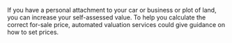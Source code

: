 If you have a personal attachment to your car or business or plot of land, you can increase your self-assessed value. To help you calculate the correct for-sale price, automated valuation services could give guidance on how to set prices.
